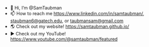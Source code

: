 - 👋 Hi, I’m @SamTaubman
- 📫 How to reach me https://www.linkedin.com/in/samtaubman/, staubman6@gatech.edu, or taubmansam@gmail.com
- 🌎 Check out my website! https://samtaubman.github.io/
- ▶️ Check out my YouTube! https://www.youtube.com/@samtaubman/featured

<!---
SamTaubman/SamTaubman is a ✨ special ✨ repository because its `README.md` (this file) appears on your GitHub profile.
You can click the Preview link to take a look at your changes.
--->
